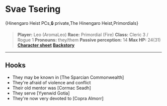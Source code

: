 # Svae Tsering

{Hinengaro Heist PCs,🔒 private,The Hinengaro Heist,Primordials}

> **Player:** Leo (AromaLeo)
> **Race:** Primordial (Fire)
> **Class:** Cleric 3 / Rogue 1
> **Pronouns:** they/them
> **Passive perception:** 14
> **Max HP:** 24(31)
> **[Character sheet](images/TAG/Tsering_Sheet.pdf)**
> **[Backstory](images/TAG/Tsering_Backstory.pdf)**

---

## **Hooks**

- They may be known in [The Sparcian Commonwealth]
- They're afraid of violence and conflict
- Their old mentor was [Cormac Seadh]
- They serve [Yyenwid Gotia]
- They're now very devoted to [Copra Almorr]
